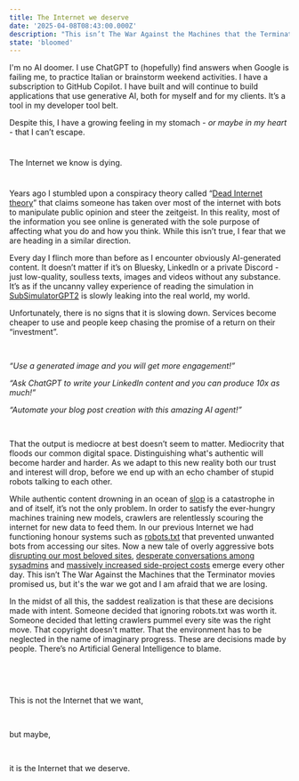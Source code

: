 ```yaml
---
title: The Internet we deserve
date: '2025-04-08T08:43:00.000Z'
description: "This isn’t The War Against the Machines that the Terminator movies promised us, but it's the war we got and I am afraid that we are losing."
state: 'bloomed'
---
```


I'm no AI doomer. I use ChatGPT to (hopefully) find answers when Google is failing me, to practice Italian or brainstorm weekend activities. I have a subscription to GitHub Copilot. I have built and will continue to build applications that use generative AI, both for myself and for my clients. It’s a tool in my developer tool belt.

Despite this, I have a growing feeling in my stomach - _or maybe in my heart_ - that I can’t escape.

<div style="height: 1.5rem;"></div>
The Internet we know is dying.
<div style="height: 1.5rem;"></div>

Years ago I stumbled upon a conspiracy theory called “[Dead Internet theory](https://en.wikipedia.org/wiki/Dead_Internet_theory)” that claims someone has taken over most of the internet with bots to manipulate public opinion and steer the zeitgeist. In this reality, most of the information you see online is generated with the sole purpose of affecting what you do and how you think. While this isn’t true, I fear that we are heading in a similar direction.

Every day I flinch more than before as I encounter obviously AI-generated content. It doesn’t matter if it’s on Bluesky, LinkedIn or a private Discord - just low-quality, soulless texts, images and videos without any substance. It’s as if the uncanny valley experience of reading the simulation in [SubSimulatorGPT2](https://old.reddit.com/r/SubSimulatorGPT2/) is slowly leaking into the real world, my world.

Unfortunately, there is no signs that it is slowing down. Services become cheaper to use and people keep chasing the promise of a return on their “investment”.

<div style="height: 1rem;"></div>

_“Use a generated image and you will get more engagement!”_

_“Ask ChatGPT to write your LinkedIn content and you can produce 10x as much!”_

_“Automate your blog post creation with this amazing AI agent!”_

<div style="height: 1rem;"></div>

That the output is mediocre at best doesn’t seem to matter. Mediocrity that floods our common digital space. Distinguishing what's authentic will become harder and harder. As we adapt to this new reality both our trust and interest will drop, before we end up with an echo chamber of stupid robots talking to each other.

While authentic content drowning in an ocean of [slop](https://en.wikipedia.org/wiki/AI_slop) is a catastrophe in and of itself, it’s not the only problem. In order to satisfy the ever-hungry machines training new models, crawlers are relentlessly scouring the internet for new data to feed them. In our previous Internet we had functioning honour systems such as [robots.txt](https://en.wikipedia.org/wiki/Robots.txt) that prevented unwanted bots from accessing our sites. Now a new tale of overly aggressive bots [disrupting our most beloved sites](https://www.engadget.com/ai/wikipedia-is-struggling-with-voracious-ai-bot-crawlers-121546854.html), [desperate conversations among sysadmins](https://drewdevault.com/2025/03/17/2025-03-17-Stop-externalizing-your-costs-on-me.html) and [massively increased side-project costs](https://bsky.app/profile/gergely.pragmaticengineer.com/post/3llt2p7vgv223) emerge every other day. This isn’t The War Against the Machines that the Terminator movies promised us, but it's the war we got and I am afraid that we are losing.

In the midst of all this, the saddest realization is that these are decisions made with intent. Someone decided that ignoring robots.txt was worth it. Someone decided that letting crawlers pummel every site was the right move. That copyright doesn't matter. That the environment has to be neglected in the name of imaginary progress. These are decisions made by people. There’s no Artificial General Intelligence to blame.

<div style="height: 3rem;"></div>

This is not the Internet that we want,

<div style="height: 1rem;"></div>

but maybe,

<div style="height: 1rem;"></div>

it is the Internet that we deserve.